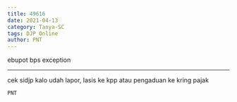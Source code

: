 ```yaml
---
title: 49616
date: 2021-04-13
category: Tanya-SC
tags: DJP Online
author: PNT
---
```


ebupot bps exception

---

cek sidjp kalo udah lapor, lasis ke kpp atau pengaduan ke kring pajak

`PNT`
